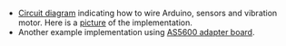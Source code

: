 
- [Circuit diagram](Circuit%20Diagram.PNG) indicating how to wire Arduino, sensors and vibration motor.  Here is a [picture](IMG_20191006_190339238.jpg) of the implementation.
- Another example implementation using [AS5600 adapter board](AS5600_adapter_board).
